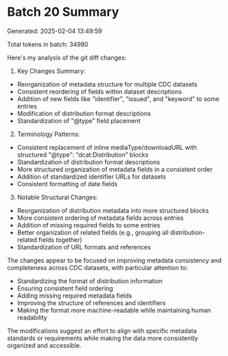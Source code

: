 # Batch 20 Summary

Generated: 2025-02-04 13:49:59

Total tokens in batch: 34980

Here's my analysis of the git diff changes:

1. Key Changes Summary:
- Reorganization of metadata structure for multiple CDC datasets
- Consistent reordering of fields within dataset descriptions
- Addition of new fields like "identifier", "issued", and "keyword" to some entries
- Modification of distribution format descriptions
- Standardization of "@type" field placement

2. Terminology Patterns:
- Consistent replacement of inline mediaType/downloadURL with structured "@type": "dcat:Distribution" blocks
- Standardization of distribution format descriptions
- More structured organization of metadata fields in a consistent order
- Addition of standardized identifier URLs for datasets
- Consistent formatting of date fields

3. Notable Structural Changes:
- Reorganization of distribution metadata into more structured blocks
- More consistent ordering of metadata fields across entries
- Addition of missing required fields to some entries
- Better organization of related fields (e.g., grouping all distribution-related fields together)
- Standardization of URL formats and references

The changes appear to be focused on improving metadata consistency and completeness across CDC datasets, with particular attention to:
- Standardizing the format of distribution information
- Ensuring consistent field ordering
- Adding missing required metadata fields
- Improving the structure of references and identifiers
- Making the format more machine-readable while maintaining human readability

The modifications suggest an effort to align with specific metadata standards or requirements while making the data more consistently organized and accessible.